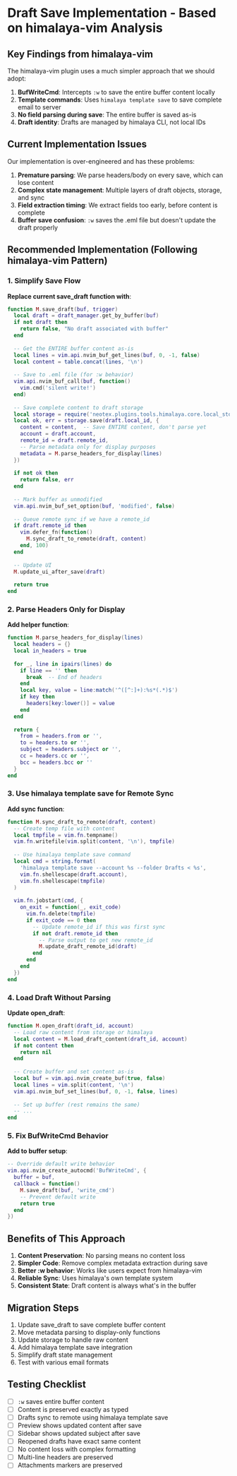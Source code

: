 # Draft Save Implementation - Based on himalaya-vim Analysis

## Key Findings from himalaya-vim

The himalaya-vim plugin uses a much simpler approach that we should adopt:

1. **BufWriteCmd**: Intercepts `:w` to save the entire buffer content locally
2. **Template commands**: Uses `himalaya template save` to save complete email to server
3. **No field parsing during save**: The entire buffer is saved as-is
4. **Draft identity**: Drafts are managed by himalaya CLI, not local IDs

## Current Implementation Issues

Our implementation is over-engineered and has these problems:

1. **Premature parsing**: We parse headers/body on every save, which can lose content
2. **Complex state management**: Multiple layers of draft objects, storage, and sync
3. **Field extraction timing**: We extract fields too early, before content is complete
4. **Buffer save confusion**: `:w` saves the .eml file but doesn't update the draft properly

## Recommended Implementation (Following himalaya-vim Pattern)

### 1. Simplify Save Flow

**Replace current save_draft function with**:
```lua
function M.save_draft(buf, trigger)
  local draft = draft_manager.get_by_buffer(buf)
  if not draft then
    return false, "No draft associated with buffer"
  end
  
  -- Get the ENTIRE buffer content as-is
  local lines = vim.api.nvim_buf_get_lines(buf, 0, -1, false)
  local content = table.concat(lines, '\n')
  
  -- Save to .eml file (for :w behavior)
  vim.api.nvim_buf_call(buf, function()
    vim.cmd('silent write!')
  end)
  
  -- Save complete content to draft storage
  local storage = require('neotex.plugins.tools.himalaya.core.local_storage')
  local ok, err = storage.save(draft.local_id, {
    content = content,  -- Save ENTIRE content, don't parse yet
    account = draft.account,
    remote_id = draft.remote_id,
    -- Parse metadata only for display purposes
    metadata = M.parse_headers_for_display(lines)
  })
  
  if not ok then
    return false, err
  end
  
  -- Mark buffer as unmodified
  vim.api.nvim_buf_set_option(buf, 'modified', false)
  
  -- Queue remote sync if we have a remote_id
  if draft.remote_id then
    vim.defer_fn(function()
      M.sync_draft_to_remote(draft, content)
    end, 100)
  end
  
  -- Update UI
  M.update_ui_after_save(draft)
  
  return true
end
```

### 2. Parse Headers Only for Display

**Add helper function**:
```lua
function M.parse_headers_for_display(lines)
  local headers = {}
  local in_headers = true
  
  for _, line in ipairs(lines) do
    if line == '' then
      break  -- End of headers
    end
    local key, value = line:match('^([^:]+):%s*(.*)$')
    if key then
      headers[key:lower()] = value
    end
  end
  
  return {
    from = headers.from or '',
    to = headers.to or '',
    subject = headers.subject or '',
    cc = headers.cc or '',
    bcc = headers.bcc or ''
  }
end
```

### 3. Use himalaya template save for Remote Sync

**Add sync function**:
```lua
function M.sync_draft_to_remote(draft, content)
  -- Create temp file with content
  local tmpfile = vim.fn.tempname()
  vim.fn.writefile(vim.split(content, '\n'), tmpfile)
  
  -- Use himalaya template save command
  local cmd = string.format(
    'himalaya template save --account %s --folder Drafts < %s',
    vim.fn.shellescape(draft.account),
    vim.fn.shellescape(tmpfile)
  )
  
  vim.fn.jobstart(cmd, {
    on_exit = function(_, exit_code)
      vim.fn.delete(tmpfile)
      if exit_code == 0 then
        -- Update remote_id if this was first sync
        if not draft.remote_id then
          -- Parse output to get new remote_id
          M.update_draft_remote_id(draft)
        end
      end
    end
  })
end
```

### 4. Load Draft Without Parsing

**Update open_draft**:
```lua
function M.open_draft(draft_id, account)
  -- Load raw content from storage or himalaya
  local content = M.load_draft_content(draft_id, account)
  if not content then
    return nil
  end
  
  -- Create buffer and set content as-is
  local buf = vim.api.nvim_create_buf(true, false)
  local lines = vim.split(content, '\n')
  vim.api.nvim_buf_set_lines(buf, 0, -1, false, lines)
  
  -- Set up buffer (rest remains the same)
  -- ...
end
```

### 5. Fix BufWriteCmd Behavior

**Add to buffer setup**:
```lua
-- Override default write behavior
vim.api.nvim_create_autocmd('BufWriteCmd', {
  buffer = buf,
  callback = function()
    M.save_draft(buf, 'write_cmd')
    -- Prevent default write
    return true
  end
})
```

## Benefits of This Approach

1. **Content Preservation**: No parsing means no content loss
2. **Simpler Code**: Remove complex metadata extraction during save
3. **Better :w behavior**: Works like users expect from himalaya-vim
4. **Reliable Sync**: Uses himalaya's own template system
5. **Consistent State**: Draft content is always what's in the buffer

## Migration Steps

1. Update save_draft to save complete buffer content
2. Move metadata parsing to display-only functions  
3. Update storage to handle raw content
4. Add himalaya template save integration
5. Simplify draft state management
6. Test with various email formats

## Testing Checklist

- [ ] `:w` saves entire buffer content
- [ ] Content is preserved exactly as typed
- [ ] Drafts sync to remote using himalaya template save
- [ ] Preview shows updated content after save
- [ ] Sidebar shows updated subject after save
- [ ] Reopened drafts have exact same content
- [ ] No content loss with complex formatting
- [ ] Multi-line headers are preserved
- [ ] Attachments markers are preserved